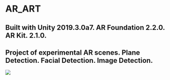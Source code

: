 # AR_ART

Built with Unity 2019.3.0a7.  AR Foundation 2.2.0. AR Kit. 2.1.0.
-- 
Project of experimental AR scenes. Plane Detection.  Facial Detection. Image Detection.
--
<img src="https://github.com/mhellnerdev/AR_Experiments/blob/master/docs/images/AR1.gif">
